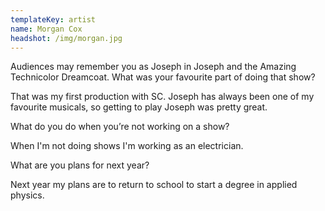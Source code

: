 ```yaml
---
templateKey: artist
name: Morgan Cox
headshot: /img/morgan.jpg
---
```



Audiences may remember you as Joseph in Joseph and the Amazing Technicolor Dreamcoat. What was your favourite part of doing that show?

That was my first production with SC. Joseph has always been one of my favourite musicals, so getting to play Joseph was pretty great.

What do you do when you’re not working on a show?

When I'm not doing shows I'm working as an electrician.

What are you plans for next year?

Next year my plans are to return to school to start a degree in applied physics.
